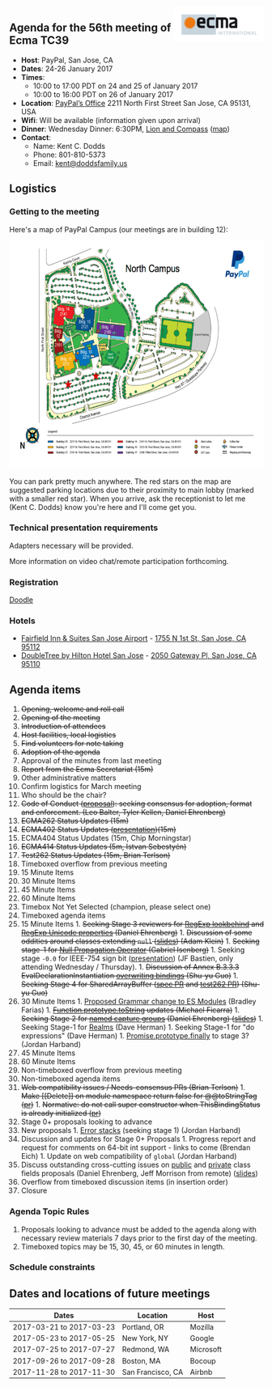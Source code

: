 <img src="../images/Ecma_RVB-003.jpg" align="right" height="70" alt="" />

## Agenda for the 56th meeting of Ecma TC39

- **Host**: PayPal, San Jose, CA
- **Dates**: 24-26 January 2017
- **Times**:
  - 10:00 to 17:00 PDT on 24 and 25 of January 2017
  - 10:00 to 16:00 PDT on 26 of January 2017
- **Location**:
  [PayPal’s Office](https://www.google.com/maps/place/PayPal/@37.376941,-121.9248805,17z/data=!3m1!4b1!4m5!3m4!1s0x808fcbe88aee163b:0xd6064b10b2260381!8m2!3d37.3769368!4d-121.9226918)
  2211 North First Street
  San Jose, CA 95131, USA
- **Wifi**: Will be available (information given upon arrival)
- **Dinner**:
  Wednesday Dinner: 6:30PM, [Lion and Compass](http://lionandcompass.com/) ([map](https://www.google.com/maps/place/1023+N+Fair+Oaks+Ave,+Sunnyvale,+CA+94089/@37.3989538,-122.0117916,19z/data=!4m13!1m7!3m6!1s0x808fb7cb2e8ac697:0x32d54c9afe825375!2s1023+N+Fair+Oaks+Ave,+Sunnyvale,+CA+94089!3b1!8m2!3d37.3989907!4d-122.0121922!3m4!1s0x808fb7cb2e8ac697:0x32d54c9afe825375!8m2!3d37.3989907!4d-122.0121922))
- **Contact**:
  - Name: Kent C. Dodds
  - Phone: 801-810-5373
  - Email: kent@doddsfamily.us

## Logistics

### Getting to the meeting

Here's a map of PayPal Campus (our meetings are in building 12):

<a href="https://raw.githubusercontent.com/tc39/agendas/master/images/PayPal%20Campus.png"><img src="../images/PayPal%20Campus.png" height="450" alt="PayPal campus map" /></a>

You can park pretty much anywhere. The red stars on the map are suggested parking locations due to their proximity to main lobby (marked with a smaller red star). When you arrive, ask the receptionist to let me (Kent C. Dodds) know you're here and I'll come get you.

### Technical presentation requirements

Adapters necessary will be provided.

More information on video chat/remote participation forthcoming.

### Registration

[Doodle](https://ecma-international.doodle.com/poll/anzg2zzzmakxgbte)

### Hotels

- [Fairfield Inn & Suites San Jose Airport](http://www.marriott.com/hotels/travel/sjcfi-fairfield-inn-and-suites-san-jose-airport/?scid=bb1a189a-fec3-4d19-a255-54ba596febe2) - [1755 N 1st St, San Jose, CA 95112](https://www.google.com/maps/place/Fairfield+Inn+%26+Suites+San+Jose+Airport/@37.3727714,-121.9153808,16z/data=!4m8!1m2!2m1!1shotels!3m4!1s0x0:0x4f8165f7ebc377be!8m2!3d37.3707189!4d-121.9174276)
- [DoubleTree by Hilton Hotel San Jose](http://doubletree3.hilton.com/en/hotels/california/doubletree-by-hilton-hotel-san-jose-JOSE-DT/index.html) - [2050 Gateway Pl, San Jose, CA 95110](https://www.google.com/maps/place/DoubleTree+by+Hilton+Hotel+San+Jose/@37.3727714,-121.9153808,16z/data=!4m8!1m2!2m1!1shotels!3m4!1s0x0:0x143d6b946b2164f5!8m2!3d37.3718507!4d-121.9227009)

## Agenda items

1. ~~Opening, welcome and roll call~~
  1. ~~Opening of the meeting~~
  1. ~~Introduction of attendees~~
  1. ~~Host facilities, local logistics~~
1. ~~Find volunteers for note taking~~
1. ~~Adoption of the agenda~~
1. Approval of the minutes from last meeting
1. ~~Report from the Ecma Secretariat (15m)~~
1. Other administrative matters
  1. Confirm logistics for March meeting
  1. Who should be the chair?
  1. ~~Code of Conduct ([proposal](https://github.com/tkellen/tc39-code-of-conduct-proposal)): seeking consensus for adoption, format and enforcement. (Leo Balter, Tyler Kellen, Daniel Ehrenberg)~~
1. ~~ECMA262 Status Updates (15m)~~
1. ~~ECMA402 Status Updates ([presentation](https://docs.google.com/presentation/d/1w-dhlVfbstl8MO0onMc04julUkk3WtKzTuQLN2Vz6-Y/edit?usp=sharing))(15m)~~
1. ECMA404 Status Updates (15m, Chip Morningstar)
1. ~~ECMA414 Status Updates (5m, Istvan Sebestyén)~~
1. ~~Test262 Status Updates (15m, Brian Terlson)~~
1. Timeboxed overflow from previous meeting
  1. 15 Minute Items
  1. 30 Minute Items
  1. 45 Minute Items
  1. 60 Minute Items
  1. Timebox Not Yet Selected (champion, please select one)
1. Timeboxed agenda items
  1. 15 Minute Items
    1. ~~Seeking Stage 3 reviewers for [RegExp lookbehind](https://github.com/tc39/proposal-regexp-lookbehind) and [RegExp Unicode properties](https://github.com/tc39/proposal-regexp-unicode-property-escapes) (Daniel Ehrenberg)~~
    1. ~~Discussion of some oddities around classes extending `null` ([slides](https://docs.google.com/presentation/d/1makDPBGA3fo-jjOpjhD97_GqlKRQHvh9Mya-B2Spxng/edit?usp=sharing)) (Adam Klein)~~
    1. ~~Seeking stage-1 for [Null Propagation Operator](https://docs.google.com/presentation/d/11O_wIBBbZgE1bMVRJI8kGnmC6dWCBOwutbN9SWOK0fU/view) (Gabriel Isenberg)~~
    1. Seeking stage `-0.0` for IEEE-754 sign bit ([presentation](http://jfbastien.github.io/papers/Math.signbit.html)) (JF Bastien, only attending Wednesday / Thursday).
    1. ~~Discussion of Annex B.3.3.3 EvalDeclarationInstantiation [overwriting bindings](https://github.com/tc39/ecma262/issues/753) (Shu-yu Guo)~~
    1. ~~Seeking Stage 4 for SharedArrayBuffer ([spec PR](https://github.com/tc39/ecma262/pull/769) and [test262 PR](https://github.com/tc39/test262/pull/839)) (Shu-yu Guo)~~
  1. 30 Minute Items
    1. [Proposed Grammar change to ES Modules](https://github.com/bmeck/UnambiguousJavaScriptGrammar) (Bradley Farias)
    1. ~~[Function.prototype.toString](https://github.com/tc39/Function-prototype-toString-revision) updates (Michael Ficarra)~~
    1. ~~Seeking Stage 2 for [named capture groups](https://tc39.github.io/proposal-regexp-named-groups/) (Daniel Ehrenberg) ([slides](https://docs.google.com/presentation/d/1fx5S4DpuD7z4K6ItFW7BjbvYPiuQNxU2769F5YhGP3o/edit#slide=id.p3))~~
    1. Seeking Stage-1 for [Realms](https://github.com/caridy/proposal-realms) (Dave Herman)
    1. Seeking Stage-1 for "do expressions" (Dave Herman)
    1. [Promise.prototype.finally](https://github.com/tc39/proposal-promise-finally) to stage 3? (Jordan Harband)
  1. 45 Minute Items
  1. 60 Minute Items
1. Non-timeboxed overflow from previous meeting
1. Non-timeboxed agenda items
  1. ~~Web compatibility issues / Needs-consensus PRs (Brian Terlson)~~
    1. ~~Make [[Delete]] on module namespace return false for @@toStringTag ([pr](https://github.com/tc39/ecma262/pull/767))~~
    1. ~~Normative: do not call super constructor when ThisBindingStatus is already initialized ([pr](https://github.com/tc39/ecma262/pull/762))~~
  1. Stage 0+ proposals looking to advance
  1. New proposals
    1. [Error stacks](https://github.com/ljharb/proposal-error-stacks) (seeking stage 1) (Jordan Harband)
  1. Discussion and updates for Stage 0+ Proposals
    1. Progress report and request for comments on 64-bit int support - links to come (Brendan Eich)
    1. Update on web compatibility of `global` (Jordan Harband)
  1. Discuss outstanding cross-cutting issues on [public](https://github.com/tc39/proposal-class-public-fields/) and [private](http://github.com/tc39/proposal-private-fields/) class fields proposals (Daniel Ehrenberg, Jeff Morrison from remote) ([slides](https://docs.google.com/presentation/d/1yXsRdAJO7OdxF0NmZs2N8ySSrQwKp3D77vZXbQOWbMs/edit))
1. Overflow from timeboxed discussion items (in insertion order)
1. Closure

### Agenda Topic Rules

1. Proposals looking to advance must be added to the agenda along with necessary review materials 7 days prior to the first day of the meeting.
1. Timeboxed topics may be 15, 30, 45, or 60 minutes in length.

### Schedule constraints

## Dates and locations of future meetings

| Dates                    | Location          | Host       |
|--------------------------|-------------------|------------|
| 2017-03-21 to 2017-03-23 | Portland, OR      | Mozilla    |
| 2017-05-23 to 2017-05-25 | New York, NY      | Google     |
| 2017-07-25 to 2017-07-27 | Redmond, WA       | Microsoft  |
| 2017-09-26 to 2017-09-28 | Boston, MA        | Bocoup     |
| 2017-11-28 to 2017-11-30 | San Francisco, CA | Airbnb     |

